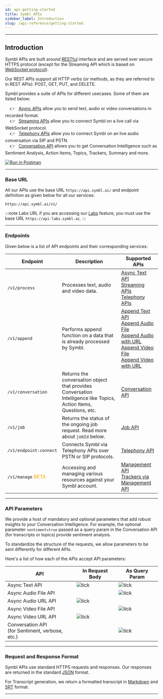 ```yaml
---
id: api-getting-started
title: Symbl APIs
sidebar_label: Introduction
slug: /api-reference/getting-started
---
```

---

## Introduction
 
Symbl APIs are built around [RESTful](http://en.wikipedia.org/wiki/Representational_State_Transfer) interface and are served over secure HTTPS protocol (except for the Streaming API which is based on [WebSocket protocol](/docs/concepts/websockets)).

Our REST APIs support all HTTP verbs (or methods, as they are referred to in REST APIs): POST, GET, PUT, and DELETE.

Symbl provides a suite of APIs for different usecases. Some of them are listed below: <br/>

&nbsp; &nbsp; 👉 &nbsp; [Async APIs](/docs/async-api/reference/reference) allow you to send text, audio or video conversations in recorded format. <br/>
&nbsp; &nbsp; 👉 &nbsp; [Streaming APIs](/docs/streamingapi/introduction) allow you to connect Symbl on a live call via WebSocket protocol.<br/>
&nbsp; &nbsp; 👉 &nbsp; [Telephony APIs](/docs/telephony/introduction) allow you to connect Symbl on an live audio conversation via SIP and PSTN.<br/>
&nbsp; &nbsp; 👉 &nbsp; [Conversation API](/docs/async-api/reference/reference) allows you to get Conversation Intelligence such as Sentiment Analysis, Action Items, Topics, Trackers, Summary and more. <br/>


[![Run in Postman](https://run.pstmn.io/button.svg)](https://god.gw.postman.com/run-collection/13497402-108cafc3-da45-4b00-97fe-4819894f58bb?action=collection%2Ffork&collection-url=entityId%3D13497402-108cafc3-da45-4b00-97fe-4819894f58bb%26entityType%3Dcollection%26workspaceId%3D5f563cfe-42ef-4344-a98a-eae13183fb7c)

---
### Base URL
All our APIs use the base URL `https://api.symbl.ai/` and endpoint definition as given below for all our services:

```shell
https://api.symbl.ai/v1/
``` 

:::note Labs URL
if you are accessing our [Labs](/docs/labs) feature, you must use the base URL `https://api-labs.symbl.ai`.
:::

---
### Endpoints

Given below is a list of API endpoints and their corresponding services:

 | Endpoint  | Description | Supported APIs |
---------- | ------- |  ----- |
`/v1/process` | Processes text, audio and video data.  | [Async Text API](/docs/async-api/reference/reference) <br/> [Streaming APIs](/docs/streamingapi/introduction) <br/> [Telephony APIs](/docs/telephony/introduction)
`/v1/append` | Performs append function on a data that is already processed by Symbl. | [Append Text API](/docs/async-api/overview/text/put-text) <br/> [Append Audio File](/docs/async-api/overview/audio/put-audio) <br/> [Append Audio with URL](/docs/async-api/overview/audio/put-audio-url) <br/> [Append Video File](/docs/async-api/overview/video/put-video) <br/> [Append Video with URL](/docs/async-api/overview/video/put-video-url)
`/v1/conversation` | Returns the conversation object that provides Conversation Intelligence like Topics, Action Items, Questions, etc. | [Conversation API](/docs/conversation-api/introduction)
`/v1/job` | Returns the status of the ongoing job request. Read more about `jobId` below. | [Job API](/docs/async-api/overview/jobs-api)
`/v1/endpoint:connect` | Connects Symbl via Telephony APIs over PSTN or SIP protocols. | [Telephony API](/docs/telephony-api/api-reference#endpoint)
`/v1/manage`  <font color="orange"> BETA</font> | Accessing and managing various resources against your Symbl account. | [Management API](/docs/management-api/introduction) <br/> [Trackers via Management API](/docs/management-api/trackers/overview)

---
### API Parameters

We provide a host of mandatory and optional parameters that add robust insights to your Conversation Intelligence. For example, the optional parameter `sentiment=true` passed as a query param in the Conversation API (for transcripts or topics) provide sentiment analysis.

To standardize the structure of the requests, we allow parameters to be sent differently for different APIs. 

Here's a list of how each of the APIs accept API parameters:

| API  | In Request Body | As Query Param | 
---------- | ------- | ----- | 
Async Text API | ![tick](/img/tick-mark.png)| ![tick](/img/tick-mark.png)
Async Audio File API | | ![tick](/img/tick-mark.png)
Async Audio URL API | ![tick](/img/tick-mark.png) | 
Async Video File API | | ![tick](/img/tick-mark.png)
Async Video URL API | ![tick](/img/tick-mark.png) | |
Conversation API <br/>(for Sentiment, verbose, etc.) | | ![tick](/img/tick-mark.png)

---
### Request and Response Format

Symbl APIs use standard HTTPS requests and responses. Our responses are returned in the standard [JSON](https://www.json.org/json-en.html) format. 

For Transcript generation, we return a formatted transcript in [Markdown](/docs/conversation-api/transcript/#create-transcript-in-markdown) and [SRT](/docs/conversation-api/transcript/#create-transcript-in-srt) format.

---
